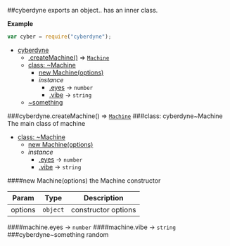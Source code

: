 <a name="module_cyberdyne"></a>
##cyberdyne
exports an object.. has an inner class.

**Example**  
```js
var cyber = require("cyberdyne");
```

* [cyberdyne](#module_cyberdyne)
  * [.createMachine()](#module_cyberdyne.createMachine) ⇒ <code>[Machine](#module_cyberdyne..Machine)</code>
  * [class: ~Machine](#module_cyberdyne..Machine)
    * [new Machine(options)](#new_module_cyberdyne..Machine_new)
    * _instance_
      * [.eyes](#module_cyberdyne..Machine#eyes) → <code>number</code>
      * [.vibe](#module_cyberdyne..Machine#vibe) → <code>string</code>
  * [~something](#module_cyberdyne..something)

<a name="module_cyberdyne.createMachine"></a>
###cyberdyne.createMachine() ⇒ <code>[Machine](#module_cyberdyne..Machine)</code>
<a name="module_cyberdyne..Machine"></a>
###class: cyberdyne~Machine
The main class of machine


* [class: ~Machine](#module_cyberdyne..Machine)
  * [new Machine(options)](#new_module_cyberdyne..Machine_new)
  * _instance_
    * [.eyes](#module_cyberdyne..Machine#eyes) → <code>number</code>
    * [.vibe](#module_cyberdyne..Machine#vibe) → <code>string</code>

<a name="new_module_cyberdyne..Machine_new"></a>
####new Machine(options)
the Machine constructor

| Param | Type | Description |
| ----- | ---- | ----------- |
| options | <code>object</code> | constructor options |

<a name="module_cyberdyne..Machine#eyes"></a>
####machine.eyes → <code>number</code>
<a name="module_cyberdyne..Machine#vibe"></a>
####machine.vibe → <code>string</code>
<a name="module_cyberdyne..something"></a>
###cyberdyne~something
random

